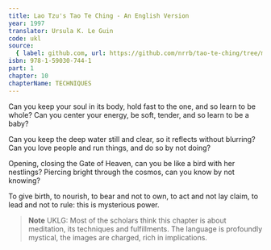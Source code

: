 ```yaml
---
title: Lao Tzu's Tao Te Ching - An English Version
year: 1997
translator: Ursula K. Le Guin
code: ukl
source:
  { label: github.com, url: https://github.com/nrrb/tao-te-ching/tree/master }
isbn: 978-1-59030-744-1
part: 1
chapter: 10
chapterName: TECHNIQUES
---
```


Can you keep your soul in its body,
hold fast to the one,
and so learn to be whole?
Can you center your energy,
be soft, tender,
and so learn to be a baby?

Can you keep the deep water still and clear,
so it reflects without blurring?
Can you love people and run things,
and do so by not doing?

Opening, closing the Gate of Heaven,
can you be like a bird with her nestlings?
Piercing bright through the cosmos,
can you know by not knowing?

To give birth, to nourish,
to bear and not to own,
to act and not lay claim,
to lead and not to rule:
this is mysterious power.

> **Note** UKLG: Most of the scholars think this chapter is about meditation, its techniques and fulfillments. The language is profoundly mystical, the images are charged, rich in implications.
